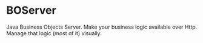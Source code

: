 # BOServer
Java Business Objects Server. Make your business logic available over Http. Manage that logic (most of it) visually.
